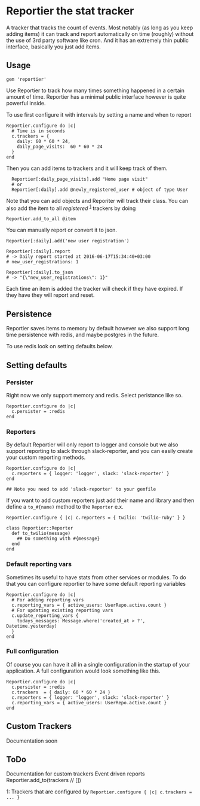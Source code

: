 # Reportier the stat tracker

A tracker that tracks the count of events. Most notably (as long as you keep adding items) 
it can track and report automatically on time (roughly) without the use of 3rd party software like cron.
And it has an extremely thin public interface, basically you just add items.

## Usage

`gem 'reportier'`

Use Reportier to track how many times something happened in a certain amount of time.
Reportier has a minimal public interface however is quite powerful inside.

To use first configure it with intervals by setting a name and when to report

```
Reportier.configure do |c|
  # Time is in seconds
  c.trackers = {
    daily: 60 * 60 * 24,
    daily_page_visits:  60 * 60 * 24
  }
end
```

Then you can add items to trackers and it will keep track of them.

```
  Reportier[:daily_page_visits].add "Home page visit"
  # or
  Reportier[:daily].add @newly_registered_user # object of type User
```

Note that you can add objects and Reporiter will track their class.
You can also add the item to all *registered* <sup>[1](#myfootnote1)</sup> trackers by doing 

```
Reportier.add_to_all @item
```

You can manually report or convert it to json.

```
Reportier[:daily].add('new user registration')

Reportier[:daily].report
# -> Daily report started at 2016-06-17T15:34:40+03:00
# new_user_registrations: 1

Reportier[:daily].to_json 
# -> "{\"new_user_registrations\": 1}"
```

Each time an item is added the tracker will check if they have expired.
If they have they will report and reset.

## Persistence

Reportier saves items to memory by default however we also support long time 
persistence with redis, and maybe postgres in the future.

To use redis look on setting defaults below.

## Setting defaults

### Persister
Right now we only support memory and redis.
Select peristance like so.

```
Reportier.configure do |c|
  c.persister = :redis
end
```

### Reporters

By default Reportier will only report to logger and console
but we also support reporting to slack through slack-reporter,
and you can easily create your custom reporting methods.

```
Reportier.configure do |c|
  c.reporters = { logger: 'logger', slack: 'slack-reporter' }
end

## Note you need to add 'slack-reporter' to your gemfile
```

If you want to add custom reporters just add their name and library and then define a `to_#{name)` method to the `Reporter`
e.x.

```
Reportier.configure { |c| c.reporters = { twilio: 'twilio-ruby' } }

class Reportier::Reporter
  def to_twilio(message)
    ## Do something with #{message}
  end
end
```

### Default reporting vars

Sometimes its useful to have stats from other services or modules.
To do that you can configure reportier to have some default reporting variables

``` 
Reportier.configure do |c|
  # For adding reporting vars
  c.reporting_vars = { active_users: UserRepo.active.count }
  # For updating existing reporting vars
  c.update_reporting_vars {
    todays_messages: Message.where('created_at > ?', Datetime.yesterday)
  }
end
```

### Full configuration

Of course you can have it all in a single configuration in the startup of your
application. A full configuration would look something like this.

```
Reportier.configure do |c|
  c.persister = :redis
  c.trackers  = { daily: 60 * 60 * 24 }
  c.reporters = { logger: 'logger', slack: 'slack-reporter' }
  c.reporting_vars = { active_users: UserRepo.active.count }
end
```

## Custom Trackers
Documentation soon


## ToDo
Documentation for custom trackers
Event driven reports
Reportier.add_to(trackers // [])

<a name="myfootnote1">1</a>:  Trackers that are configured by `Reportier.configure { |c| c.trackers = ... }`
